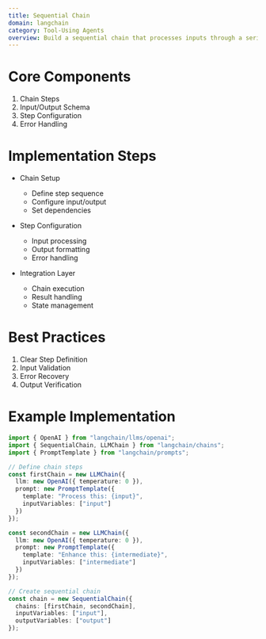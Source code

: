 ```yaml
---
title: Sequential Chain
domain: langchain
category: Tool-Using Agents
overview: Build a sequential chain that processes inputs through a series of predefined steps.
---
```


# Core Components
1. Chain Steps
2. Input/Output Schema
3. Step Configuration
4. Error Handling

# Implementation Steps
- Chain Setup
  - Define step sequence
  - Configure input/output
  - Set dependencies

- Step Configuration
  - Input processing
  - Output formatting
  - Error handling

- Integration Layer
  - Chain execution
  - Result handling
  - State management

# Best Practices
1. Clear Step Definition
2. Input Validation
3. Error Recovery
4. Output Verification

# Example Implementation
```typescript
import { OpenAI } from "langchain/llms/openai";
import { SequentialChain, LLMChain } from "langchain/chains";
import { PromptTemplate } from "langchain/prompts";

// Define chain steps
const firstChain = new LLMChain({
  llm: new OpenAI({ temperature: 0 }),
  prompt: new PromptTemplate({
    template: "Process this: {input}",
    inputVariables: ["input"]
  })
});

const secondChain = new LLMChain({
  llm: new OpenAI({ temperature: 0 }),
  prompt: new PromptTemplate({
    template: "Enhance this: {intermediate}",
    inputVariables: ["intermediate"]
  })
});

// Create sequential chain
const chain = new SequentialChain({
  chains: [firstChain, secondChain],
  inputVariables: ["input"],
  outputVariables: ["output"]
});
